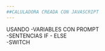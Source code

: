 ```yaml
---
##CALULADORA CREADA CON JAVASCRIPT
---
```


USANDO
-VARIABLES CON PROMPT<br>
-SENTENCIAS IF - ELSE<br>
-SWITCH<br>

